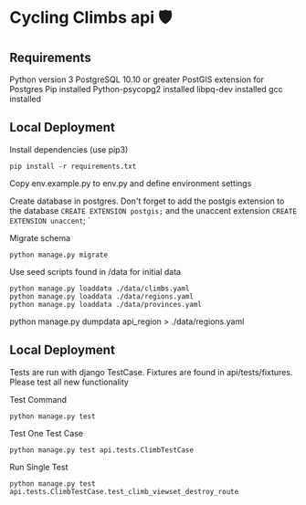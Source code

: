 # Cycling Climbs api 🛡️

## Requirements

Python version 3
PostgreSQL 10.10 or greater
PostGIS extension for Postgres
Pip installed
Python-psycopg2 installed
libpq-dev installed
gcc installed


## Local Deployment

Install dependencies (use pip3)

```
pip install -r requirements.txt
```

Copy env.example.py to env.py and define environment settings

Create database in postgres. Don't forget to add the postgis extension to the database `CREATE EXTENSION postgis;` and the unaccent extension `CREATE EXTENSION unaccent`;
`

Migrate schema

```
python manage.py migrate
```

Use seed scripts found in /data for initial data

```
python manage.py loaddata ./data/climbs.yaml
python manage.py loaddata ./data/regions.yaml
python manage.py loaddata ./data/provinces.yaml
```

python manage.py dumpdata api_region > ./data/regions.yaml

## Local Deployment

Tests are run with django TestCase. Fixtures are found in api/tests/fixtures. Please test all new functionality

Test Command

```
python manage.py test
```

Test One Test Case

```
python manage.py test api.tests.ClimbTestCase
```

Run Single Test 

```
python manage.py test api.tests.ClimbTestCase.test_climb_viewset_destroy_route
```